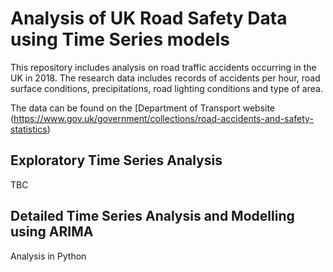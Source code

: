 # Analysis of UK Road Safety Data using Time Series models

This repository includes analysis on road traffic accidents occurring in the UK in 2018. The research data includes records of accidents per hour, road surface conditions, precipitations, road lighting conditions and type of area.


The data can be found on the [Department of Transport website (https://www.gov.uk/government/collections/road-accidents-and-safety-statistics)

## Exploratory Time Series Analysis

TBC

## Detailed Time Series Analysis and Modelling using ARIMA

Analysis in Python
